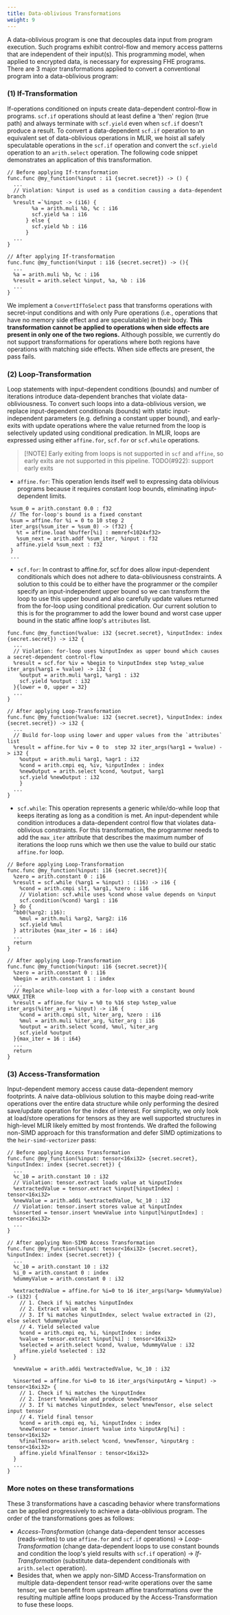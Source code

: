```yaml
---
title: Data-oblivious Transformations
weight: 9
---
```


A data-oblivious program is one that decouples data input from program
execution. Such programs exhibit control-flow and memory access patterns that
are independent of their input(s). This programming model, when applied to
encrypted data, is necessary for expressing FHE programs. There are 3 major
transformations applied to convert a conventional program into a data-oblivious
program:

### (1) If-Transformation

If-operations conditioned on inputs create data-dependent control-flow in
programs. `scf.if` operations should at least define a 'then' region (true path)
and always terminate with `scf.yield` even when `scf.if` doesn't produce a
result. To convert a data-dependent `scf.if` operation to an equivalent set of
data-oblivious operations in MLIR, we hoist all safely speculatable operations
in the `scf.if` operation and convert the `scf.yield` operation to an
`arith.select` operation. The following code snippet demonstrates an application
of this transformation.

```mlir
// Before applying If-transformation
func.func @my_function(%input : i1 {secret.secret}) -> () {
  ...
  // Violation: %input is used as a condition causing a data-dependent branch
  %result =`%input -> (i16) {
        %a = arith.muli %b, %c : i16
        scf.yield %a : i16
      } else {
        scf.yield %b : i16
      }
  ...
}

// After applying If-transformation
func.func @my_function(%input : i16 {secret.secret}) -> (){
  ...
  %a = arith.muli %b, %c : i16
  %result = arith.select %input, %a, %b : i16
  ...
}
```

We implement a `ConvertIfToSelect` pass that transforms operations with
secret-input conditions and with only Pure operations (i.e., operations that
have no memory side effect and are speculatable) in their body. **This
transformation cannot be applied to operations when side effects are present in
only one of the two regions.** Although possible, we currently do not support
transformations for operations where both regions have operations with matching
side effects. When side effects are present, the pass fails.

### (2) Loop-Transformation

Loop statements with input-dependent conditions (bounds) and number of
iterations introduce data-dependent branches that violate data-obliviousness. To
convert such loops into a data-oblivious version, we replace input-dependent
conditionals (bounds) with static input-independent parameters (e.g. defining a
constant upper bound), and early-exits with update operations where the value
returned from the loop is selectively updated using conditional predication. In
MLIR, loops are expressed using either `affine.for`, `scf.for` or `scf.while`
operations.

> \[!NOTE\] Early exiting from loops is not supported in `scf` and `affine`, so
> early exits are not supported in this pipeline. TODO(#922): support early
> exits

- `affine.for`: This operation lends itself well to expressing data oblivious
  programs because it requires constant loop bounds, eliminating input-dependent
  limits.

```mlir
 %sum_0 = arith.constant 0.0 : f32
 // The for-loop's bound is a fixed constant
 %sum = affine.for %i = 0 to 10 step 2
 iter_args(%sum_iter = %sum_0) -> (f32) {
   %t = affine.load %buffer[%i] : memref<1024xf32>
   %sum_next = arith.addf %sum_iter, %input : f32
   affine.yield %sum_next : f32
 }
 ...
```

- `scf.for`: In contrast to affine.for, scf.for does allow input-dependent
  conditionals which does not adhere to data-obliviousness constraints. A
  solution to this could be to either have the programmer or the compiler
  specify an input-independent upper bound so we can transform the loop to use
  this upper bound and also carefully update values returned from the for-loop
  using conditional predication. Our current solution to this is for the
  programmer to add the lower bound and worst case upper bound in the static
  affine loop's `attributes` list.

```mlir
func.func @my_function(%value: i32 {secret.secret}, %inputIndex: index {secret.secret}) -> i32 {
  ...
  // Violation: for-loop uses %inputIndex as upper bound which causes a secret-dependent control-flow
  %result = scf.for %iv = %begin to %inputIndex step %step_value iter_args(%arg1 = %value) -> i32 {
    %output = arith.muli %arg1, %arg1 : i32
    scf.yield %output : i32
  }{lower = 0, upper = 32}
  ...
}

// After applying Loop-Transformation
func.func @my_function(%value: i32 {secret.secret}, %inputIndex: index {secret.secret}) -> i32 {
  ...
  // Build for-loop using lower and upper values from the `attributes` list
  %result = affine.for %iv = 0 to  step 32 iter_args(%arg1 = %value) -> i32 {
    %output = arith.muli %arg1, %agr1 : i32
    %cond = arith.cmpi eq, %iv, %inputIndex : index
    %newOutput = arith.select %cond, %output, %arg1
    scf.yield %newOutput : i32
    }
  ...
}
```

- `scf.while`: This operation represents a generic while/do-while loop that
  keeps iterating as long as a condition is met. An input-dependent while
  condition introduces a data-dependent control flow that violates
  data-oblivious constraints. For this transformation, the programmer needs to
  add the `max_iter` attribute that describes the maximum number of iterations
  the loop runs which we then use the value to build our static `affine.for`
  loop.

```mlir
// Before applying Loop-Transformation
func.func @my_function(%input: i16 {secret.secret}){
  %zero = arith.constant 0 : i16
  %result = scf.while (%arg1 = %input) : (i16) -> i16 {
    %cond = arith.cmpi slt, %arg1, %zero : i16
    // Violation: scf.while uses %cond whose value depends on %input
    scf.condition(%cond) %arg1 : i16
  } do {
  ^bb0(%arg2: i16):
    %mul = arith.muli %arg2, %arg2: i16
    scf.yield %mul
  } attributes {max_iter = 16 : i64}
  ...
  return
}

// After applying Loop-Transformation
func.func @my_function(%input: i16 {secret.secret}){
  %zero = arith.constant 0 : i16
  %begin = arith.constant 1 : index
  ...
  // Replace while-loop with a for-loop with a constant bound %MAX_ITER
  %result = affine.for %iv = %0 to %16 step %step_value iter_args(%iter_arg = %input) -> i16 {
    %cond = arith.cmpi slt, %iter_arg, %zero : i16
    %mul = arith.muli %iter_arg, %iter_arg : i16
    %output = arith.select %cond, %mul, %iter_arg
    scf.yield %output
  }{max_iter = 16 : i64}
  ...
  return
}

```

### (3) Access-Transformation

Input-dependent memory access cause data-dependent memory footprints. A naive
data-oblivious solution to this maybe doing read-write operations over the
entire data structure while only performing the desired save/update operation
for the index of interest. For simplicity, we only look at load/store operations
for tensors as they are well supported structures in high-level MLIR likely
emitted by most frontends. We drafted the following non-SIMD approach for this
transformation and defer SIMD optimizations to the `heir-simd-vectorizer` pass:

```mlir
// Before applying Access Transformation
func.func @my_function(%input: tensor<16xi32> {secret.secret}, %inputIndex: index {secret.secret}) {
  ...
  %c_10 = arith.constant 10 : i32
  // Violation: tensor.extract loads value at %inputIndex
  %extractedValue = tensor.extract %input[%inputIndex] : tensor<16xi32>
  %newValue = arith.addi %extractedValue, %c_10 : i32
  // Violation: tensor.insert stores value at %inputIndex
  %inserted = tensor.insert %newValue into %input[%inputIndex] : tensor<16xi32>
  ...
}

// After applying Non-SIMD Access Transformation
func.func @my_function(%input: tensor<16xi32> {secret.secret}, %inputIndex: index {secret.secret}) {
  ...
  %c_10 = arith.constant 10 : i32
  %i_0 = arith.constant 0 : index
  %dummyValue = arith.constant 0 : i32

  %extractedValue = affine.for %i=0 to 16 iter_args(%arg= %dummyValue) -> (i32) {
    // 1. Check if %i matches %inputIndex
    // 2. Extract value at %i
    // 3. If %i matches %inputIndex, select %value extracted in (2), else select %dummyValue
    // 4. Yield selected value
    %cond = arith.cmpi eq, %i, %inputIndex : index
    %value = tensor.extract %input[%i] : tensor<16xi32>
    %selected = arith.select %cond, %value, %dummyValue : i32
    affine.yield %selected : i32
  }

  %newValue = arith.addi %extractedValue, %c_10 : i32

  %inserted = affine.for %i=0 to 16 iter_args(%inputArg = %input) -> tensor<16xi32> {
    // 1. Check if %i matches the %inputIndex
    // 2. Insert %newValue and produce %newTensor
    // 3. If %i matches %inputIndex, select %newTensor, else select input tensor
    // 4. Yield final tensor
    %cond = arith.cmpi eq, %i, %inputIndex : index
    %newTensor = tensor.insert %value into %inputArg[%i] : tensor<16xi32>
    %finalTensor= arith.select %cond, %newTensor, %inputArg : tensor<16xi32>
    affine.yield %finalTensor : tensor<16xi32>
  }
  ...
}

```

### More notes on these transformations

These 3 transformations have a cascading behavior where transformations can be
applied progressively to achieve a data-oblivious program. The order of the
transformations goes as follows:

- _Access-Transformation_ (change data-dependent tensor accesses (reads-writes)
  to use `affine.for` and `scf.if` operations) -> _Loop-Transformation_ (change
  data-dependent loops to use constant bounds and condition the loop's yield
  results with `scf.if` operation) -> _If-Transformation_ (substitute
  data-dependent conditionals with `arith.select` operation).
- Besides that, when we apply non-SIMD Access-Transformation on multiple
  data-dependent tensor read-write operations over the same tensor, we can
  benefit from upstream affine transformations over the resulting multiple
  affine loops produced by the Access-Transformation to fuse these loops.
